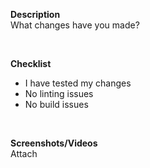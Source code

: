 **Description** <br/>
What changes have you made?

<br/>

**Checklist**

- I have tested my changes
- No linting issues
- No build issues

<br/>

**Screenshots/Videos** <br/>
Attach
